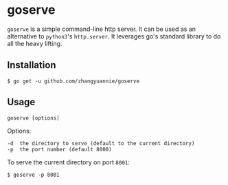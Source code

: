 # goserve

`goserve` is a simple command-line http server. It can be used as an alternative to `python3`'s `http.server`. It leverages go's standard library to do all the heavy lifting.

## Installation

```
$ go get -u github.com/zhangyuannie/goserve
```
## Usage
```
goserve [options]
```

Options:
```
-d  the directory to serve (default to the current directory)
-p  the port number (default 8000)
```

To serve the current directory on port `8001`:

```
$ goserve -p 8001
```
